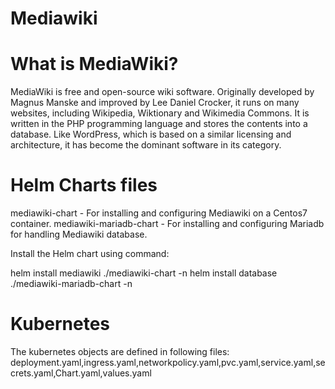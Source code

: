 # Mediawiki

# What is MediaWiki?
MediaWiki is free and open-source wiki software. Originally developed by Magnus Manske and improved by Lee Daniel Crocker, it runs on many websites, including Wikipedia, Wiktionary and Wikimedia Commons. It is written in the PHP programming language and stores the contents into a database. Like WordPress, which is based on a similar licensing and architecture, it has become the dominant software in its category.

# Helm Charts files
mediawiki-chart - For installing and configuring Mediawiki on a Centos7 container.
mediawiki-mariadb-chart - For installing and configuring Mariadb for handling Mediawiki database.

Install the Helm chart using command:

helm install mediawiki ./mediawiki-chart -n <NAMESPACE>
helm install database ./mediawiki-mariadb-chart -n <NAMESPACE>

# Kubernetes
The kubernetes objects are defined in following files: deployment.yaml,ingress.yaml,networkpolicy.yaml,pvc.yaml,service.yaml,secrets.yaml,Chart.yaml,values.yaml

